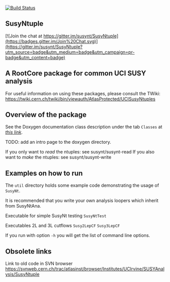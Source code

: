 [![Build Status](https://travis-ci.org/gerbaudo/SusyNtuple.svg?branch=master)](https://travis-ci.org/gerbaudo/SusyNtuple)

SusyNtuple
----------

[![Join the chat at https://gitter.im/susynt/SusyNtuple](https://badges.gitter.im/Join%20Chat.svg)](https://gitter.im/susynt/SusyNtuple?utm_source=badge&utm_medium=badge&utm_campaign=pr-badge&utm_content=badge)

A RootCore package for common UCI SUSY analysis
-----------------------------------------------

For useful information on using these packages, please consult the TWiki:
https://twiki.cern.ch/twiki/bin/viewauth/AtlasProtected/UCISusyNtuples

Overview of the package
-----------------------
See the Doxygen documentation class description under the tab `Classes`
at *[this link](http://gerbaudo.github.io/SusyNtuple/doxygen-html)*.

TODO: add an intro page to the doxygen directory.


If you only want to *read* the ntuples: see susynt/susynt-read
If you also want to *make* the ntuples: see susynt/susynt-write


Examples on how to run
----------------------

The `util` directory holds some example code demonstrating the usage
of `SusyNt`.

It is recommended that you write your own analysis loopers which
inherit from SusyNtAna.

Executable for simple SusyNt testing
`SusyNtTest`

Executables 2L and 3L cutflows
`Susy2LepCF`
`Susy3LepCF`

If you run with option `-h` you will get the list of command line options.


Obsolete links
--------------
Link to old code in SVN browser
https://svnweb.cern.ch/trac/atlasinst/browser/Institutes/UCIrvine/SUSYAnalysis/SusyNtuple
